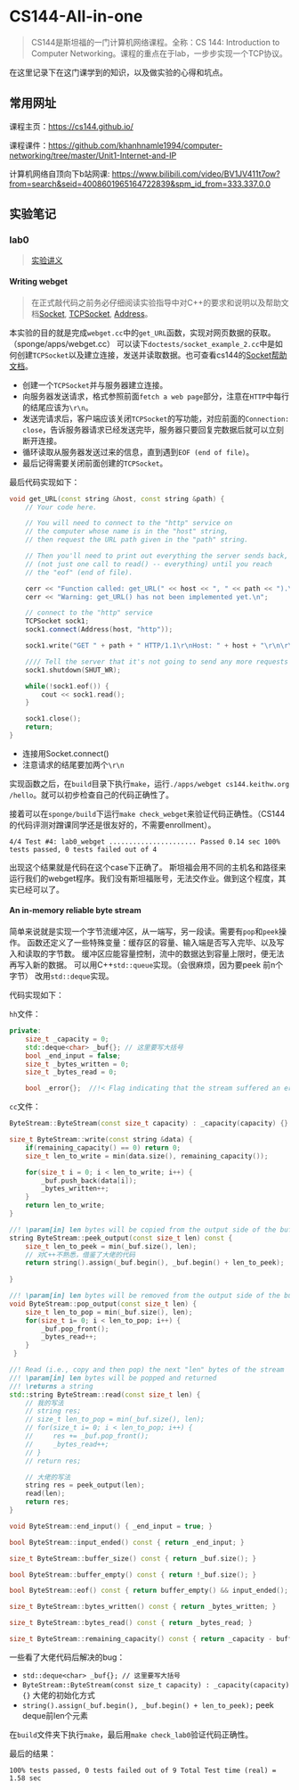 # CS144-All-in-one

> CS144是斯坦福的一门计算机网络课程。全称：CS 144: Introduction to Computer Networking。课程的重点在于lab，一步步实现一个TCP协议。  

在这里记录下在这门课学到的知识，以及做实验的心得和坑点。

## 常用网址
课程主页：https://cs144.github.io/ 

课程课件：https://github.com/khanhnamle1994/computer-networking/tree/master/Unit1-Internet-and-IP

计算机网络自顶向下b站网课: https://www.bilibili.com/video/BV1JV411t7ow?from=search&seid=4008601965164722839&spm_id_from=333.337.0.0

## 实验笔记

### lab0 

> [实验讲义](https://cs144.github.io/assignments/lab0.pdf )


#### Writing webget

> 在正式敲代码之前务必仔细阅读实验指导中对C++的要求和说明以及帮助文档[Socket](https://cs144.github.io/doc/lab0/class_socket.html), [TCPSocket](https://cs144.github.io/doc/lab0/class_t_c_p_socket.html), [Address](https://cs144.github.io/doc/lab0/class_address.html)。

本实验的目的就是完成`webget.cc`中的`get_URL`函数，实现对网页数据的获取。（sponge/apps/webget.cc）
可以读下`doctests/socket_example_2.cc`中是如何创建`TCPSocket`以及建立连接，发送并读取数据。也可查看cs144的[Socket帮助文档](https://cs144.github.io/doc/lab0/class_socket.html)。
+ 创建一个`TCPSocket`并与服务器建立连接。
+ 向服务器发送请求，格式参照前面`fetch a web page`部分，注意在`HTTP`中每行的结尾应该为`\r\n`。
+ 发送完请求后，客户端应该关闭`TCPSocket`的写功能，对应前面的`Connection: close`，告诉服务器请求已经发送完毕，服务器只要回复完数据后就可以立刻断开连接。
+ 循环读取从服务器发送过来的信息，直到遇到`EOF (end of file)`。
+ 最后记得需要关闭前面创建的`TCPSocket`。 

最后代码实现如下：

```CPP
void get_URL(const string &host, const string &path) {
    // Your code here.

    // You will need to connect to the "http" service on
    // the computer whose name is in the "host" string,
    // then request the URL path given in the "path" string.

    // Then you'll need to print out everything the server sends back,
    // (not just one call to read() -- everything) until you reach
    // the "eof" (end of file).

    cerr << "Function called: get_URL(" << host << ", " << path << ").\n";
    cerr << "Warning: get_URL() has not been implemented yet.\n";

    // connect to the "http" service
    TCPSocket sock1;
    sock1.connect(Address(host, "http"));

    sock1.write("GET " + path + " HTTP/1.1\r\nHost: " + host + "\r\n\r\n");

    //// Tell the server that it's not going to send any more requests
    sock1.shutdown(SHUT_WR);

    while(!sock1.eof()) {
        cout << sock1.read();
    }

    sock1.close();
    return;
}
```
+ 连接用Socket.connect()
+ 注意请求的结尾要加两个`\r\n`  

实现函数之后，在`build`目录下执行`make`，运行`./apps/webget cs144.keithw.org /hello`。就可以初步检查自己的代码正确性了。

接着可以在`sponge/build`下运行`make check_webget`来验证代码正确性。（CS144的代码评测对蹭课同学还是很友好的，不需要enrollment）。

`4/4 Test #4: lab0_webget ...................... Passed 0.14 sec
100% tests passed, 0 tests failed out of 4 `

出现这个结果就是代码在这个case下正确了。
斯坦福会用不同的主机名和路径来运行我们的webget程序。我们没有斯坦福账号，无法交作业。做到这个程度，其实已经可以了。

#### An in-memory reliable byte stream
简单来说就是实现一个字节流缓冲区，从一端写，另一段读。需要有`pop`和`peek`操作。
函数还定义了一些特殊变量：缓存区的容量、输入端是否写入完毕、以及写入和读取的字节数。
缓冲区应能容量控制，流中的数据达到容量上限时，便无法再写入新的数据。
可以用C++`std::queue`实现。（会很麻烦，因为要peek 前n个字节）
改用`std::deque`实现。

代码实现如下： 

`hh`文件：
~~~CPP
private:
    size_t _capacity = 0;
    std::deque<char> _buf{}; // 这里要写大括号
    bool _end_input = false;
    size_t _bytes_written = 0;
    size_t _bytes_read = 0;

    bool _error{};  //!< Flag indicating that the stream suffered an error.
~~~
`cc`文件：
~~~CPP
ByteStream::ByteStream(const size_t capacity) : _capacity(capacity) {}

size_t ByteStream::write(const string &data) {
    if(remaining_capacity() == 0) return 0;
    size_t len_to_write = min(data.size(), remaining_capacity());

    for(size_t i = 0; i < len_to_write; i++) {
        _buf.push_back(data[i]);
        _bytes_written++;
    }
    return len_to_write;
}

//! \param[in] len bytes will be copied from the output side of the buffer
string ByteStream::peek_output(const size_t len) const {
    size_t len_to_peek = min(_buf.size(), len);
    // 对C++不熟悉，借鉴了大佬的代码
    return string().assign(_buf.begin(), _buf.begin() + len_to_peek);
    
}

//! \param[in] len bytes will be removed from the output side of the buffer
void ByteStream::pop_output(const size_t len) { 
    size_t len_to_pop = min(_buf.size(), len);
    for(size_t i= 0; i < len_to_pop; i++) {
        _buf.pop_front();
        _bytes_read++;
    }
 }

//! Read (i.e., copy and then pop) the next "len" bytes of the stream
//! \param[in] len bytes will be popped and returned
//! \returns a string
std::string ByteStream::read(const size_t len) {
    // 我的写法
    // string res;
    // size_t len_to_pop = min(_buf.size(), len);
    // for(size_t i= 0; i < len_to_pop; i++) {
    //     res += _buf.pop_front();
    //     _bytes_read++;
    // }
    // return res;

    // 大佬的写法
    string res = peek_output(len);
    read(len);
    return res;
}

void ByteStream::end_input() { _end_input = true; }

bool ByteStream::input_ended() const { return _end_input; }

size_t ByteStream::buffer_size() const { return _buf.size(); }

bool ByteStream::buffer_empty() const { return !_buf.size(); }

bool ByteStream::eof() const { return buffer_empty() && input_ended(); }

size_t ByteStream::bytes_written() const { return _bytes_written; }

size_t ByteStream::bytes_read() const { return _bytes_read; }

size_t ByteStream::remaining_capacity() const { return _capacity - buffer_size(); }

~~~
一些看了大佬代码后解决的bug：
+ `std::deque<char> _buf{}; // 这里要写大括号`
+ `ByteStream::ByteStream(const size_t capacity) : _capacity(capacity) {}` 大佬的初始化方式
+  `string().assign(_buf.begin(), _buf.begin() + len_to_peek);` peek deque前len个元素 

在`build`文件夹下执行`make`，最后用`make check_lab0`验证代码正确性。

最后的结果： 

`100% tests passed, 0 tests failed out of 9
Total Test time (real) =   1.58 sec` 

